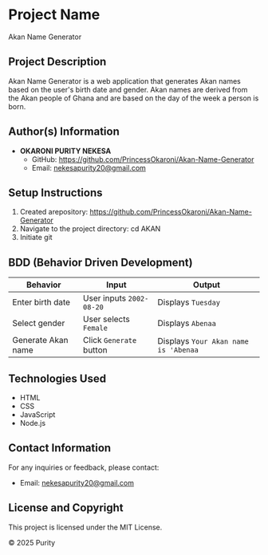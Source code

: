 # Project Name

Akan Name Generator

## Project Description

Akan Name Generator is a web application that generates Akan names based on the user's birth date and gender. Akan names are derived from the Akan people of Ghana and are based on the day of the week a person is born.

## Author(s) Information

- **OKARONI PURITY NEKESA**
  - GitHub: https://github.com/PrincessOkaroni/Akan-Name-Generator
  - Email: nekesapurity20@gmail.com

## Setup Instructions

1. Created arepository:
   https://github.com/PrincessOkaroni/Akan-Name-Generator
2. Navigate to the project directory:
   cd AKAN
3. Initiate git

## BDD (Behavior Driven Development)

| Behavior           | Input                    | Output                               |
| ------------------ | ------------------------ | ------------------------------------ |
| Enter birth date   | User inputs `2002-08-20` | Displays `Tuesday`                   |
| Select gender      | User selects `Female`    | Displays `Abenaa`                    |
| Generate Akan name | Click `Generate` button  | Displays `Your Akan name is 'Abenaa` |

## Technologies Used

- HTML
- CSS
- JavaScript
- Node.js

## Contact Information

For any inquiries or feedback, please contact:

- Email: nekesapurity20@gmail.com

## License and Copyright

This project is licensed under the MIT License.

&copy; 2025 Purity
